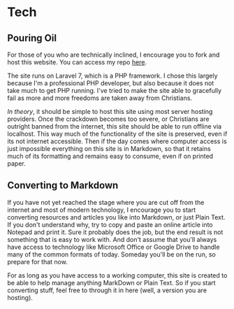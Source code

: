 # Tech

## Pouring Oil
For those of you who are technically inclined, I encourage you to fork and host this website. You can access my repo [here](https://github.com/tbirrell/pouringoil).

The site runs on Laravel 7, which is a PHP framework. I chose this largely because I'm a professional PHP developer, but also because it does not take much to get PHP running. I've tried to make the site able to gracefully fail as more and more freedoms are taken away from Christians. 

*In theory*, it should be simple to host this site using most server hosting providers. Once the crackdown becomes too severe, or Christians are outright banned from the internet, this site should be able to run offline via localhost. This way much of the functionality of the site is preserved, even if its not internet accessible. Then if the day comes where computer access is just impossible everything on this site is in Markdown, so that it retains much of its formatting and remains easy to consume, even if on printed paper.

## Converting to Markdown
If you have not yet reached the stage where you are cut off from the internet and most of modern technology, I encourage you to start converting resources and articles you like into Markdown, or just Plain Text. If you don't understand why, try to copy and paste an online article into Notepad and print it. Sure it probably does the job, but the end result is not something that is easy to work with. And don't assume that you'll always have access to technology like Microsoft Office or Google Drive to handle many of the common formats of today. Someday you'll be on the run, so prepare for that now.

For as long as you have access to a working computer, this site is created to be able to help manage anything MarkDown or Plain Text. So if you start converting stuff, feel free to through it in here (well, a version you are hosting). 